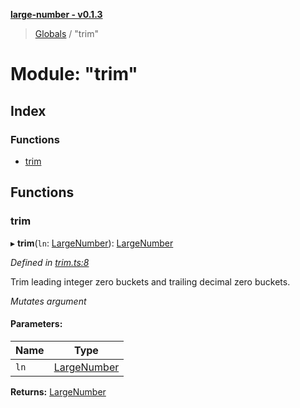 **[large-number - v0.1.3](../README.md)**

> [Globals](../globals.md) / "trim"

# Module: "trim"

## Index

### Functions

* [trim](_trim_.md#trim)

## Functions

### trim

▸ **trim**(`ln`: [LargeNumber](../interfaces/_types_.largenumber.md)): [LargeNumber](../interfaces/_types_.largenumber.md)

*Defined in [trim.ts:8](https://github.com/zimmed/large-number/blob/1a6f6b7/src/trim.ts#L8)*

Trim leading integer zero buckets and trailing decimal zero buckets.

*Mutates argument*

#### Parameters:

Name | Type |
------ | ------ |
`ln` | [LargeNumber](../interfaces/_types_.largenumber.md) |

**Returns:** [LargeNumber](../interfaces/_types_.largenumber.md)
